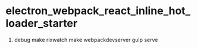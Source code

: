 # electron_webpack_react_inline_hot_loader_starter

1. debug
make rixwatch
make webpackdevserver
gulp serve
